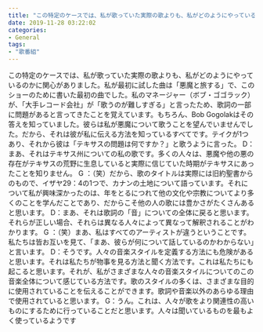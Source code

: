 ```yaml
---
title: "この特定のケースでは、私が歌っていた実際の歌よりも、私がどのようにやっているのかに関心がありました。"
date: 2019-11-28 03:22:02
categories:
- General
tags:
- "歌番組"
---
```


この特定のケースでは、私が歌っていた実際の歌よりも、私がどのようにやっているのかに関心がありました。私が最初に試した曲は「悪魔と旅する」で、このショーのために書いた最初の曲でした。私のマネージャー（ボブ・ゴゴラック）が、「大手レコード会社」が「歌うのが難しすぎる」と言ったため、歌詞の一部に問題があると言ってきたことを覚えています。もちろん、Bob Gogolakはその答えを知っていました。彼らは私が悪魔について歌うことを望んでいませんでした。だから、それは彼が私に伝える方法を知っているすべてです。テイクが1つあり、それから彼は「テキサスの問題は何ですか？」と歌うように言った。 D：まあ、それはテキサス州についての私の歌です。多くの人々は、悪魔や他の悪の存在がテキサスの荒野に生息していると実際に信じていた時期がテキサスにあったことを知りません。 G ：（笑）だから、歌のタイトルは実際には旧約聖書からのもので、イザヤ29：4の1つで、カナンの土地について語っています。それについて私が興味深かったのは、年をとるにつれて他の文化や宗教についてより多くのことを学んだことであり、だからこそ他の人の歌には豊かさがたくさんあると思います。 D：まあ、それは歌詞の「音」についての全体に戻ると思います。それらが正しい場合、それらは異なる人々によって異なって解釈されることがわかります。 G ：（笑）まあ、私はすべてのアーティストが違うということです。私たちは皆お互いを見て、「まあ、彼らが何について話しているのかわからない」と言います。 D：そうです。人々の音楽スタイルを定義する方法にも危険があると思います。それは私たちが物事を見る方法と聞く方法です。これは私たちにも起こると思います。それが、私がさまざまな人々の音楽スタイルについてのこの音楽全体について感じている方法です。歌のスタイルの多くは、さまざまな目的に使用されていることを伝えることができます。歌詞や音楽以外のあらゆる理由で使用されていると思います。 G：うん。これは、人々が歌をより関連性の高いものにするために行っていることだと思います。人々は聞いているものを最もよく使っているようです
